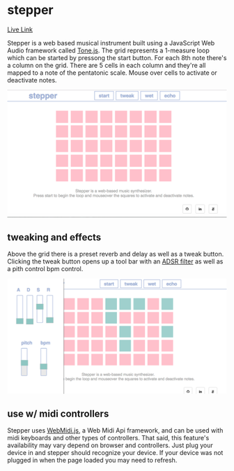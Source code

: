 # stepper

[Live Link](https://eakman.github.io/stepper/)

Stepper is a web based musical instrument built using a JavaScript Web Audio framework called [Tone.js](https://github.com/Tonejs/Tone.js). The grid represents a 1-measure loop which can be started by pressong the start button. For each 8th note there's a column on the grid. There are 5 cells in each column and they're all mapped to a note of the pentatonic scale. Mouse over cells to activate or deactivate notes.

![alt text](./assets/grid.png)

## tweaking and effects

Above the grid there is a preset reverb and delay as well as a tweak button. Clicking the tweak button opens up a tool bar with an [ADSR filter](http://en.wikiaudio.org/ADSR_envelope) as well as a pith control bpm control.

![alt text](./assets/toolbar.png)

## use w/ midi controllers

Stepper uses [WebMidi.js](https://github.com/cotejp/webmidi), a Web Midi Api framework, and can be used with midi keyboards and other types of controllers. That said, this feature's availability may vary depend on browser and controllers. Just plug your device in and stepper should recognize your device. If your device was not plugged in when the page loaded you may need to refresh.
